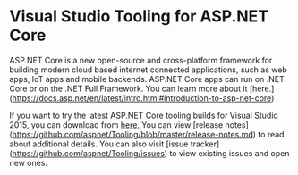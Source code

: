 Visual Studio Tooling for ASP.NET Core
=================

ASP.NET Core is a new open-source and cross-platform framework for building modern cloud based internet connected applications, such as web apps, IoT apps and mobile backends. ASP.NET Core apps can run on .NET Core or on the .NET Full Framework. You can learn more about it [here.] (https://docs.asp.net/en/latest/intro.html#introduction-to-asp-net-core)

If you want to try the latest ASP.NET Core tooling builds for Visual Studio 2015, you can download from [here.](https://www.microsoft.com/net/core#windows) You can view [release notes] (https://github.com/aspnet/Tooling/blob/master/release-notes.md) to read about additional details. You can also visit [issue tracker] (https://github.com/aspnet/Tooling/issues) to view existing issues and open new ones.
